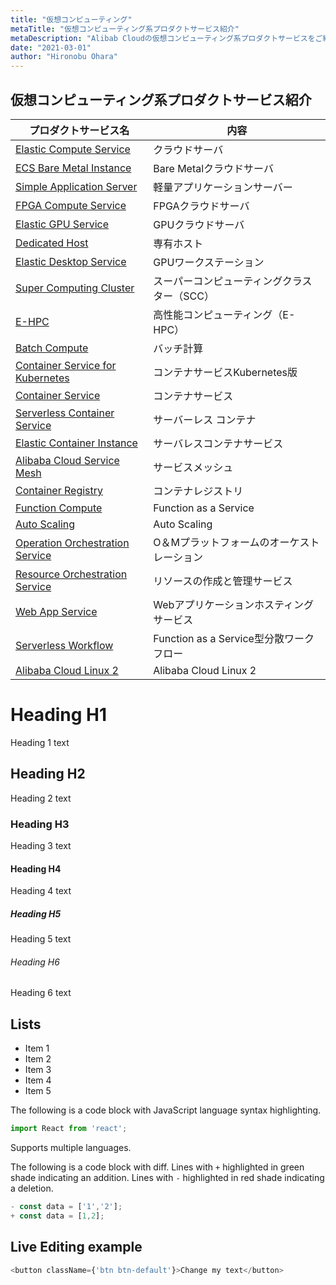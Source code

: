 ```yaml
---
title: "仮想コンピューティング"
metaTitle: "仮想コンピューティング系プロダクトサービス紹介"
metaDescription: "Alibab Cloudの仮想コンピューティング系プロダクトサービスをご紹介します。"
date: "2021-03-01"
author: "Hironobu Ohara"
---
```



## 仮想コンピューティング系プロダクトサービス紹介

|プロダクトサービス名|内容|
|---|---|
|[Elastic Compute Service](https://www.alibabacloud.com/product/ecs)|クラウドサーバ|
|[ECS Bare Metal Instance](https://www.alibabacloud.com/product/ebm)|Bare Metalクラウドサーバ|
|[Simple Application Server](https://www.alibabacloud.com/product/swas)|軽量アプリケーションサーバー|
|[FPGA Compute Service](https://www.alibabacloud.com/help/doc-detail/108504.htm)|FPGAクラウドサーバ|
|[Elastic GPU Service](https://www.alibabacloud.com/product/gpu)|GPUクラウドサーバ|
|[Dedicated Host](https://www.alibabacloud.com/product/ddh)|専有ホスト|
|[Elastic Desktop Service](https://www.alibabacloud.com/product/cloud-desktop)|GPUワークステーション|
|[Super Computing Cluster](https://www.alibabacloud.com/product/scc)|スーパーコンピューティングクラスター（SCC）|
|[E-HPC](https://www.alibabacloud.com/product/ehpc)|高性能コンピューティング（E-HPC）|
|[Batch Compute](https://www.alibabacloud.com/product/batch-compute)|バッチ計算|
|[Container Service for Kubernetes](https://www.alibabacloud.com/product/kubernetes)|コンテナサービスKubernetes版|
|[Container Service](https://www.alibabacloud.com/product/container-service)|コンテナサービス|
|[Serverless Container Service](https://www.alibabacloud.com/product/kubernetes)|サーバーレス コンテナ|
|[Elastic Container Instance](https://www.alibabacloud.com/products/elastic-container-instance)|サーバレスコンテナサービス|
|[Alibaba Cloud Service Mesh](https://www.alibabacloud.com/help/doc-detail/147513.htm?spm=a2c63.l28256.a3.12.3e2d33cfJ9sfUo)|サービスメッシュ|
|[Container Registry](https://www.alibabacloud.com/product/container-registry)|コンテナレジストリ|
|[Function Compute](https://www.alibabacloud.com/product/function-compute)|Function as a Service|
|[Auto Scaling](https://www.alibabacloud.com/product/auto-scaling)|Auto Scaling|
|[Operation Orchestration Service](https://www.alibabacloud.com/product/oos)|O＆Mプラットフォームのオーケストレーション|
|[Resource Orchestration Service](https://www.alibabacloud.com/product/ros)|リソースの作成と管理サービス|
|[Web App Service](https://www.alibabacloud.com/ja/products/webx)|Webアプリケーションホスティングサービス|
|[Serverless Workflow](https://www.alibabacloud.com/help/doc-detail/114020.htm?spm=a2c63.p38356.b99.6.4fd721cdsB1ef9)|Function as a Service型分散ワークフロー|
|[Alibaba Cloud Linux 2](https://www.alibabacloud.com/zh/product/alibaba-cloud-linux-2)|Alibaba Cloud Linux 2|






# Heading H1
Heading 1 text

## Heading H2
Heading 2 text

### Heading H3
Heading 3 text

#### Heading H4
Heading 4 text

##### Heading H5
Heading 5 text

###### Heading H6
Heading 6 text

## Lists
- Item 1
- Item 2
- Item 3
- Item 4
- Item 5

The following is a code block with JavaScript language syntax highlighting.

```javascript
import React from 'react';
```

Supports multiple languages.

The following is a code block with diff. Lines with `+` highlighted in green shade indicating an addition. Lines with `-` highlighted in red shade indicating a deletion.

```javascript
- const data = ['1','2'];
+ const data = [1,2];
```

## Live Editing example

```javascript react-live=true
<button className={'btn btn-default'}>Change my text</button>
```
